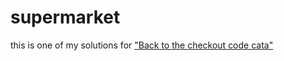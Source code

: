 # supermarket

this is one of my solutions for ["Back to the checkout code cata"](http://codekata.com/kata/kata09-back-to-the-checkout/)
